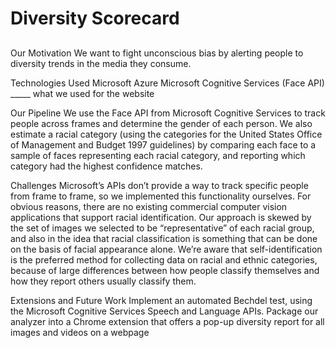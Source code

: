 # Diversity Scorecard
## 

Our Motivation
We want to fight unconscious bias by alerting people to diversity trends in the media they consume.

Technologies Used
Microsoft Azure
Microsoft Cognitive Services (Face API)
_____ what we used for the website

Our Pipeline
We use the Face API from Microsoft Cognitive Services to track people across frames and determine the gender of each person. We also estimate a racial category (using the categories for the United States Office of Management and Budget 1997 guidelines) by comparing each face to a sample of faces representing each racial category, and reporting which category had the highest confidence matches.

Challenges
Microsoft’s APIs don’t provide a way to track specific people from frame to frame, so we implemented this functionality ourselves.
For obvious reasons, there are no existing commercial computer vision applications that support racial identification. Our approach is skewed by the set of images we selected to be “representative” of each racial group, and also in the idea that racial classification is something that can be done on the basis of facial appearance alone. We’re aware that self-identification is the preferred method for collecting data on racial and ethnic categories, because of large differences between how people classify themselves and how they report others usually classify them.

Extensions and Future Work
Implement an automated Bechdel test, using the Microsoft Cognitive Services Speech and Language APIs.
Package our analyzer into a Chrome extension that offers a pop-up diversity report for all images and videos on a webpage

